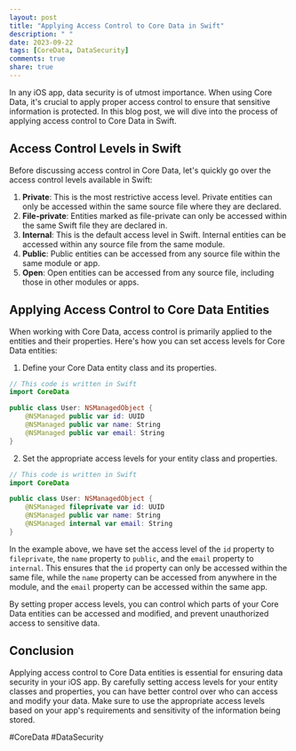 ```yaml
---
layout: post
title: "Applying Access Control to Core Data in Swift"
description: " "
date: 2023-09-22
tags: [CoreData, DataSecurity]
comments: true
share: true
---
```


In any iOS app, data security is of utmost importance. When using Core Data, it's crucial to apply proper access control to ensure that sensitive information is protected. In this blog post, we will dive into the process of applying access control to Core Data in Swift.

## Access Control Levels in Swift

Before discussing access control in Core Data, let's quickly go over the access control levels available in Swift:

1. **Private**: This is the most restrictive access level. Private entities can only be accessed within the same source file where they are declared.
2. **File-private**: Entities marked as file-private can only be accessed within the same Swift file they are declared in.
3. **Internal**: This is the default access level in Swift. Internal entities can be accessed within any source file from the same module.
4. **Public**: Public entities can be accessed from any source file within the same module or app.
5. **Open**: Open entities can be accessed from any source file, including those in other modules or apps.

## Applying Access Control to Core Data Entities

When working with Core Data, access control is primarily applied to the entities and their properties. Here's how you can set access levels for Core Data entities:

1. Define your Core Data entity class and its properties.
```swift
// This code is written in Swift
import CoreData

public class User: NSManagedObject {
    @NSManaged public var id: UUID
    @NSManaged public var name: String
    @NSManaged public var email: String
}
```

2. Set the appropriate access levels for your entity class and properties.
```swift
// This code is written in Swift
import CoreData

public class User: NSManagedObject {
    @NSManaged fileprivate var id: UUID
    @NSManaged public var name: String
    @NSManaged internal var email: String
}
```

In the example above, we have set the access level of the `id` property to `fileprivate`, the `name` property to `public`, and the `email` property to `internal`. This ensures that the `id` property can only be accessed within the same file, while the `name` property can be accessed from anywhere in the module, and the `email` property can be accessed within the same app.

By setting proper access levels, you can control which parts of your Core Data entities can be accessed and modified, and prevent unauthorized access to sensitive data.

## Conclusion

Applying access control to Core Data entities is essential for ensuring data security in your iOS app. By carefully setting access levels for your entity classes and properties, you can have better control over who can access and modify your data. Make sure to use the appropriate access levels based on your app's requirements and sensitivity of the information being stored.

#CoreData #DataSecurity